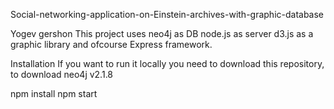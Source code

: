 Social-networking-application-on-Einstein-archives-with-graphic-database

Yogev gershon
This project uses neo4j as DB
node.js as server
d3.js as a graphic library
and ofcourse Express framework.

Installation
If you want to run it locally you need to download this repository, to download neo4j v2.1.8

npm install
npm start

